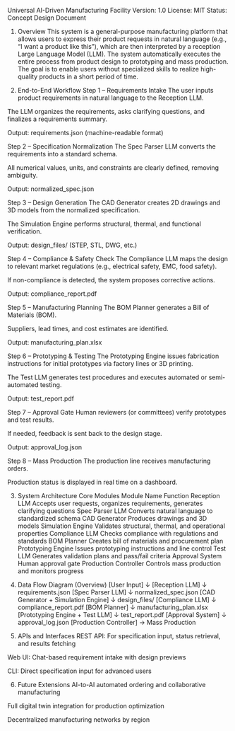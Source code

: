 Universal AI-Driven Manufacturing Facility
Version: 1.0
License: MIT
Status: Concept Design Document

1. Overview
This system is a general-purpose manufacturing platform that allows users to express their product requests in natural language (e.g., “I want a product like this”), which are then interpreted by a reception Large Language Model (LLM). The system automatically executes the entire process from product design to prototyping and mass production.
The goal is to enable users without specialized skills to realize high-quality products in a short period of time.

2. End-to-End Workflow
Step 1 – Requirements Intake
The user inputs product requirements in natural language to the Reception LLM.

The LLM organizes the requirements, asks clarifying questions, and finalizes a requirements summary.

Output: requirements.json (machine-readable format)

Step 2 – Specification Normalization
The Spec Parser LLM converts the requirements into a standard schema.

All numerical values, units, and constraints are clearly defined, removing ambiguity.

Output: normalized_spec.json

Step 3 – Design Generation
The CAD Generator creates 2D drawings and 3D models from the normalized specification.

The Simulation Engine performs structural, thermal, and functional verification.

Output: design_files/ (STEP, STL, DWG, etc.)

Step 4 – Compliance & Safety Check
The Compliance LLM maps the design to relevant market regulations (e.g., electrical safety, EMC, food safety).

If non-compliance is detected, the system proposes corrective actions.

Output: compliance_report.pdf

Step 5 – Manufacturing Planning
The BOM Planner generates a Bill of Materials (BOM).

Suppliers, lead times, and cost estimates are identified.

Output: manufacturing_plan.xlsx

Step 6 – Prototyping & Testing
The Prototyping Engine issues fabrication instructions for initial prototypes via factory lines or 3D printing.

The Test LLM generates test procedures and executes automated or semi-automated testing.

Output: test_report.pdf

Step 7 – Approval Gate
Human reviewers (or committees) verify prototypes and test results.

If needed, feedback is sent back to the design stage.

Output: approval_log.json

Step 8 – Mass Production
The production line receives manufacturing orders.

Production status is displayed in real time on a dashboard.

3. System Architecture
Core Modules
Module Name	Function
Reception LLM	Accepts user requests, organizes requirements, generates clarifying questions
Spec Parser LLM	Converts natural language to standardized schema
CAD Generator	Produces drawings and 3D models
Simulation Engine	Validates structural, thermal, and operational properties
Compliance LLM	Checks compliance with regulations and standards
BOM Planner	Creates bill of materials and procurement plan
Prototyping Engine	Issues prototyping instructions and line control
Test LLM	Generates validation plans and pass/fail criteria
Approval System	Human approval gate
Production Controller	Controls mass production and monitors progress

4. Data Flow Diagram (Overview)
[User Input] 
    ↓
[Reception LLM] 
    ↓ requirements.json
[Spec Parser LLM] 
    ↓ normalized_spec.json
[CAD Generator + Simulation Engine] 
    ↓ design_files/
[Compliance LLM] 
    ↓ compliance_report.pdf
[BOM Planner] 
    ↓ manufacturing_plan.xlsx
[Prototyping Engine + Test LLM] 
    ↓ test_report.pdf
[Approval System] 
    ↓ approval_log.json
[Production Controller] 
    → Mass Production
5. APIs and Interfaces
REST API: For specification input, status retrieval, and results fetching

Web UI: Chat-based requirement intake with design previews

CLI: Direct specification input for advanced users

6. Future Extensions
AI-to-AI automated ordering and collaborative manufacturing

Full digital twin integration for production optimization

Decentralized manufacturing networks by region
